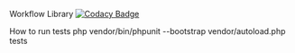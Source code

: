 Workflow Library
[![Codacy Badge](https://www.codacy.com/project/badge/9d8661680f414a429872bc386eda2880)](https://www.codacy.com/app/bukharovSI/workflow-engine)

How to run tests
php vendor/bin/phpunit --bootstrap vendor/autoload.php tests
